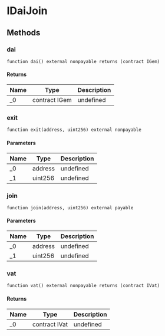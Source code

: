 # IDaiJoin









## Methods

### dai

```solidity
function dai() external nonpayable returns (contract IGem)
```






#### Returns

| Name | Type | Description |
|---|---|---|
| _0 | contract IGem | undefined

### exit

```solidity
function exit(address, uint256) external nonpayable
```





#### Parameters

| Name | Type | Description |
|---|---|---|
| _0 | address | undefined
| _1 | uint256 | undefined

### join

```solidity
function join(address, uint256) external payable
```





#### Parameters

| Name | Type | Description |
|---|---|---|
| _0 | address | undefined
| _1 | uint256 | undefined

### vat

```solidity
function vat() external nonpayable returns (contract IVat)
```






#### Returns

| Name | Type | Description |
|---|---|---|
| _0 | contract IVat | undefined




